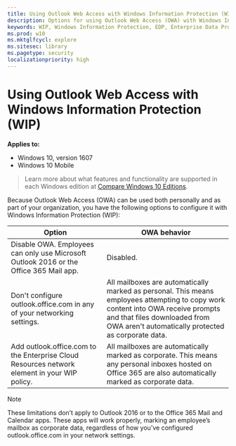 ```yaml
---
title: Using Outlook Web Access with Windows Information Protection (WIP) (Windows 10)
description: Options for using Outlook Web Access (OWA) with Windows Information Protection (WIP).
keywords: WIP, Windows Information Protection, EDP, Enterprise Data Protection, WIP and OWA configuration
ms.prod: w10
ms.mktglfcycl: explore
ms.sitesec: library
ms.pagetype: security
localizationpriority: high
---
```


# Using Outlook Web Access with Windows Information Protection (WIP)
**Applies to:**

-   Windows 10, version 1607
-   Windows 10 Mobile

>Learn more about what features and functionality are supported in each Windows edition at [Compare Windows 10 Editions](https://www.microsoft.com/en-us/WindowsForBusiness/Compare).

Because Outlook Web Access (OWA) can be used both personally and as part of your organization, you have the following options to configure it with Windows Information Protection (WIP):

|Option |OWA behavior |
|-------|-------------|
|Disable OWA. Employees can only use Microsoft Outlook 2016 or the Office 365 Mail app. | Disabled. |
|Don't configure outlook.office.com in any of your networking settings. |All mailboxes are automatically marked as personal. This means employees attempting to copy work content into OWA receive prompts and that files downloaded from OWA aren't automatically protected as corporate data. |
|Add outlook.office.com to the Enterprise Cloud Resources network element in your WIP policy. |All mailboxes are automatically marked as corporate. This means any personal inboxes hosted on Office 365 are also automatically marked as corporate data. |

>[!NOTE]
>These limitations don’t apply to Outlook 2016 or to the Office 365 Mail and Calendar apps. These apps will work properly, marking an employee’s mailbox as corporate data, regardless of how you’ve configured outlook.office.com in your network settings. 





